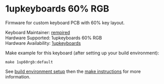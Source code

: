 # 1upkeyboards 60% RGB

Firmware for custom keyboard PCB with 60% key layout.

Keyboard Maintainer: [rempired](https://github.com/rempired)  
Hardware Supported: 1upkeyboards 60% RGB  
Hardware Availability: [1upkeyboards](https://1upkeyboards.com/rgb-underglow-1up-pcb.html)

Make example for this keyboard (after setting up your build environment):

    make 1up60rgb:default

See [build environment setup](https://docs.qmk.fm/build_environment_setup.html) then the [make instructions](https://docs.qmk.fm/make_instructions.html) for more information.
